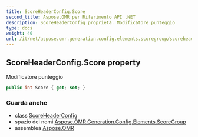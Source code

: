```yaml
---
title: ScoreHeaderConfig.Score
second_title: Aspose.OMR per Riferimento API .NET
description: ScoreHeaderConfig proprietà. Modificatore punteggio
type: docs
weight: 40
url: /it/net/aspose.omr.generation.config.elements.scoregroup/scoreheaderconfig/score/
---
```

## ScoreHeaderConfig.Score property

Modificatore punteggio

```csharp
public int Score { get; set; }
```

### Guarda anche

* class [ScoreHeaderConfig](../)
* spazio dei nomi [Aspose.OMR.Generation.Config.Elements.ScoreGroup](../../scoreheaderconfig/)
* assemblea [Aspose.OMR](../../../)



